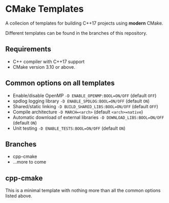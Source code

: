 # CMake Templates
A collecion of templates for building C++17 projects  using **modern** CMake. 

Different templates can be found in the branches of this repository.

## Requirements
- C++ compiler with C++17 support
- CMake version 3.10 or above.

## Common options on all templates
- Enable/disable OpenMP `-D ENABLE_OPENMP:BOOL=ON/OFF`     (default `OFF`)
- spdlog logging library `-D ENABLE_SPDLOG:BOOL=ON/OFF`    (default `ON`)
- Shared/static linking `-D BUILD_SHARED_LIBS:BOOL=ON/OFF` (default `OFF`)
- Compile architecture `-D MARCH=<arch>`  (default `<arch>=native`)
- Automatic download of external libraries `-D DOWNLOAD_LIBS:BOOL=ON/OFF` (default `ON`)
- Unit testing `-D ENABLE_TESTS:BOOL=ON/OFF` (default `ON`)

## Branches
- cpp-cmake
- ...more to come


## cpp-cmake
This is a minimal template with nothing more than all the common options listed above.

